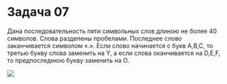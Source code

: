 # Задача 07
Дана последовательность пяти символьных слов длиною не более 40 символов. Слова разделены пробелами. Последнее слово заканчивается символом «.». Если слово начинается с букв А,В,С, то третью букву слова заменить на Y, а если слова оканчивается на D,E,F, то предпоследнюю букву заменить на О.

![](http://dl2.joxi.net/drive/2016/06/25/0007/2363/473403/03/5e90674abb.jpg)